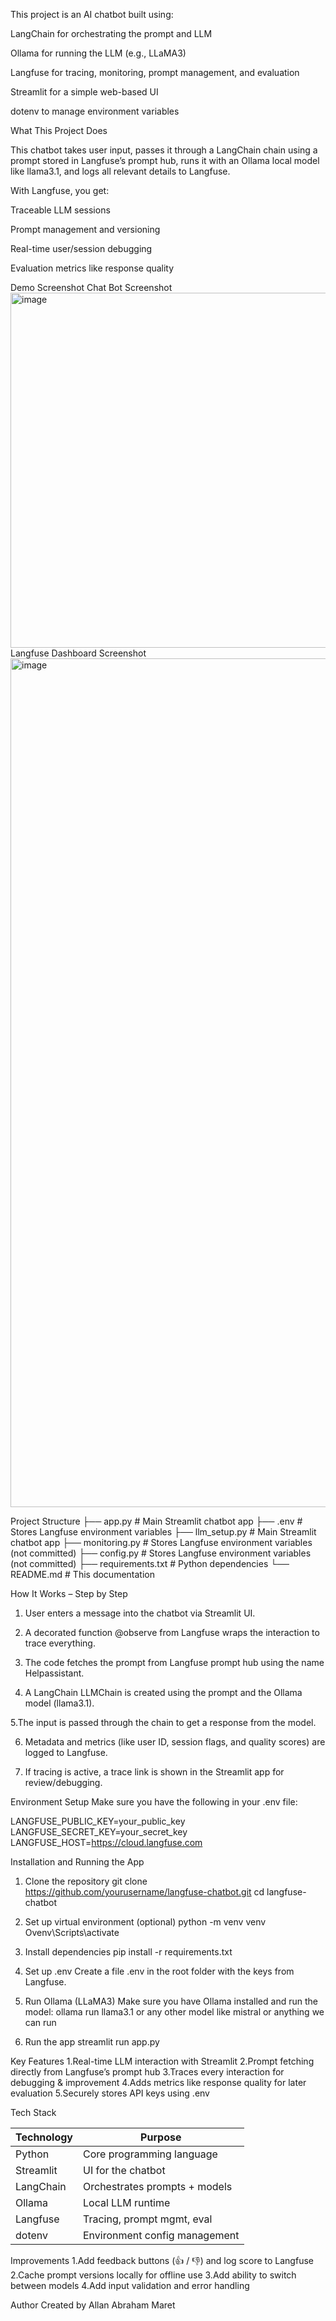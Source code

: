 This project is an AI chatbot built using:

LangChain for orchestrating the prompt and LLM

Ollama for running the LLM (e.g., LLaMA3)

Langfuse for tracing, monitoring, prompt management, and evaluation

Streamlit for a simple web-based UI

dotenv to manage environment variables

What This Project Does

This chatbot takes user input, passes it through a LangChain chain using a prompt stored in Langfuse’s prompt hub, runs it with an Ollama local model like llama3.1, and logs all relevant details to Langfuse.

With Langfuse, you get:

Traceable LLM sessions

Prompt management and versioning

Real-time user/session debugging

Evaluation metrics like response quality

Demo Screenshot
Chat Bot Screenshot
<img width="2477" height="568" alt="image" src="https://github.com/user-attachments/assets/0c13323e-8708-479a-89f2-a64b4b202cee" />
Langfuse Dashboard Screenshot
<img width="2156" height="1358" alt="image" src="https://github.com/user-attachments/assets/dd30c15a-2e5d-4506-8884-9c3a90ba8ffa" />


Project Structure
├── app.py                  # Main Streamlit chatbot app
├── .env                    # Stores Langfuse environment variables
├── llm_setup.py            # Main Streamlit chatbot app
├── monitoring.py           # Stores Langfuse environment variables (not committed)
├── config.py               # Stores Langfuse environment variables (not committed)
├── requirements.txt        # Python dependencies
└── README.md               # This documentation

How It Works – Step by Step
1. User enters a message into the chatbot via Streamlit UI.

2. A decorated function @observe from Langfuse wraps the interaction to trace everything.

3. The code fetches the prompt from Langfuse prompt hub using the name Helpassistant.

4. A LangChain LLMChain is created using the prompt and the Ollama model (llama3.1).

5.The input is passed through the chain to get a response from the model.

6. Metadata and metrics (like user ID, session flags, and quality scores) are logged to Langfuse.

7. If tracing is active, a trace link is shown in the Streamlit app for review/debugging.

Environment Setup
Make sure you have the following in your .env file:

LANGFUSE_PUBLIC_KEY=your_public_key
LANGFUSE_SECRET_KEY=your_secret_key
LANGFUSE_HOST=https://cloud.langfuse.com 

Installation and Running the App
1. Clone the repository
   git clone https://github.com/yourusername/langfuse-chatbot.git
   cd langfuse-chatbot

2. Set up virtual environment (optional)
   python -m venv venv
   Ovenv\Scripts\activate

3. Install dependencies
   pip install -r requirements.txt

4. Set up .env
   Create a file .env in the root folder with the keys from Langfuse.

5. Run Ollama (LLaMA3)
   Make sure you have Ollama installed and run the model:
   ollama run llama3.1 or any other model like mistral or anything we can run

6. Run the app
   streamlit run app.py
   
Key Features
1.Real-time LLM interaction with Streamlit
2.Prompt fetching directly from Langfuse’s prompt hub
3.Traces every interaction for debugging & improvement
4.Adds metrics like response quality for later evaluation
5.Securely stores API keys using .env

Tech Stack

| Technology | Purpose                       |
| ---------- | ----------------------------- |
| Python     | Core programming language     |
| Streamlit  | UI for the chatbot            |
| LangChain  | Orchestrates prompts + models |
| Ollama     | Local LLM runtime             |
| Langfuse   | Tracing, prompt mgmt, eval    |
| dotenv     | Environment config management |

Improvements
1.Add feedback buttons (👍 / 👎) and log score to Langfuse
2.Cache prompt versions locally for offline use
3.Add ability to switch between models
4.Add input validation and error handling

Author
Created by Allan Abraham Maret












